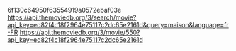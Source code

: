 6f130c64950f63554919a0572ebaf03e
https://api.themoviedb.org/3/search/movie?api_key=ed82f4c18f2964e75117c2dc65e2161d&query=maison&language=fr-FR
https://api.themoviedb.org/3/movie/550?api_key=ed82f4c18f2964e75117c2dc65e2161d